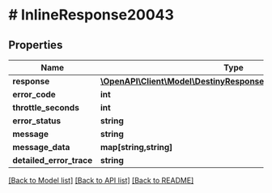 # # InlineResponse20043

## Properties

Name | Type | Description | Notes
------------ | ------------- | ------------- | -------------
**response** | [**\OpenAPI\Client\Model\DestinyResponsesDestinyVendorResponse**](DestinyResponsesDestinyVendorResponse.md) |  | [optional]
**error_code** | **int** |  | [optional]
**throttle_seconds** | **int** |  | [optional]
**error_status** | **string** |  | [optional]
**message** | **string** |  | [optional]
**message_data** | **map[string,string]** |  | [optional]
**detailed_error_trace** | **string** |  | [optional]

[[Back to Model list]](../../README.md#models) [[Back to API list]](../../README.md#endpoints) [[Back to README]](../../README.md)
